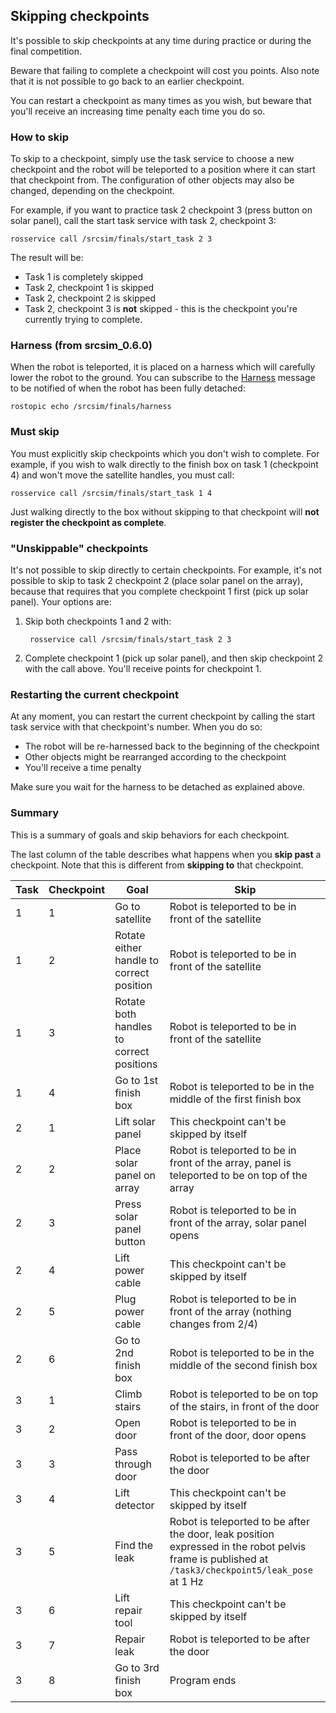 ## Skipping checkpoints

It's possible to skip checkpoints at any time during practice or during the
final competition.

Beware that failing to complete a checkpoint will cost you points. Also note
that it is not possible to go back to an earlier checkpoint.

You can restart a checkpoint as many times as you wish, but beware that you'll
receive an increasing time penalty each time you do so.

### How to skip

To skip to a checkpoint, simply use the task service to choose a new checkpoint
and the robot will be teleported to a position where it can start that
checkpoint from. The configuration of other objects may also be changed,
depending on the checkpoint.

For example, if you want to practice task 2 checkpoint 3 (press button on solar
panel), call the start task service with task 2, checkpoint 3:

    rosservice call /srcsim/finals/start_task 2 3

The result will be:

* Task 1 is completely skipped
* Task 2, checkpoint 1 is skipped
* Task 2, checkpoint 2 is skipped
* Task 2, checkpoint 3 is **not** skipped - this is the checkpoint you're currently
  trying to complete.

### Harness (from srcsim_0.6.0)

When the robot is teleported, it is placed on a harness which will carefully lower
the robot to the ground. You can subscribe to the [Harness](https://bitbucket.org/osrf/srcsim/raw/default/msg/Harness.msg) message to be notified of when the robot has been fully detached:

    rostopic echo /srcsim/finals/harness

### Must skip

You must explicitly skip checkpoints which you don't wish to complete. For
example, if you wish to walk directly to the finish box on task 1 (checkpoint 4)
and won't move the satellite handles, you must call:

    rosservice call /srcsim/finals/start_task 1 4

Just walking directly to the box without skipping to that checkpoint will **not
register the checkpoint as complete**.

### "Unskippable" checkpoints

It's not possible to skip directly to certain checkpoints. For example, it's not
possible to skip to task 2 checkpoint 2 (place solar panel on the array),
because that requires that you complete checkpoint 1 first (pick up solar panel).
Your options are:

1. Skip both checkpoints 1 and 2 with:

        rosservice call /srcsim/finals/start_task 2 3

1. Complete checkpoint 1 (pick up solar panel), and then skip checkpoint 2 with
the call above. You'll receive points for checkpoint 1.

### Restarting the current checkpoint

At any moment, you can restart the current checkpoint by calling the start task
service with that checkpoint's number. When you do so:

* The robot will be re-harnessed back to the beginning of the checkpoint
* Other objects might be rearranged according to the checkpoint
* You'll receive a time penalty

Make sure you wait for the harness to be detached as explained above.

### Summary

This is a summary of goals and skip behaviors for each checkpoint.

The last column of the table describes what happens when you **skip past** a
checkpoint. Note that this is different from **skipping to** that checkpoint.

Task | Checkpoint | Goal | Skip
---- | ---------- | ---- | ----
1 | 1 | Go to satellite | Robot is teleported to be in front of the satellite
1 | 2 | Rotate either handle to correct position | Robot is teleported to be in front of the satellite
1 | 3 | Rotate both handles to correct positions | Robot is teleported to be in front of the satellite
1 | 4 | Go to 1st finish box | Robot is teleported to be in the middle of the first finish box
2 | 1 | Lift solar panel | This checkpoint can't be skipped by itself
2 | 2 | Place solar panel on array | Robot is teleported to be in front of the array, panel is teleported to be on top of the array
2 | 3 | Press solar panel button | Robot is teleported to be in front of the array, solar panel opens
2 | 4 | Lift power cable | This checkpoint can't be skipped by itself
2 | 5 | Plug power cable | Robot is teleported to be in front of the array (nothing changes from 2/4)
2 | 6 | Go to 2nd finish box | Robot is teleported to be in the middle of the second finish box
3 | 1 | Climb stairs | Robot is teleported to be on top of the stairs, in front of the door
3 | 2 | Open door | Robot is teleported to be in front of the door, door opens
3 | 3 | Pass through door | Robot is teleported to be after the door
3 | 4 | Lift detector | This checkpoint can't be skipped by itself
3 | 5 | Find the leak | Robot is teleported to be after the door, leak position expressed in the robot pelvis frame is published at `/task3/checkpoint5/leak_pose` at 1 Hz
3 | 6 | Lift repair tool | This checkpoint can't be skipped by itself
3 | 7 | Repair leak | Robot is teleported to be after the door
3 | 8 | Go to 3rd finish box | Program ends